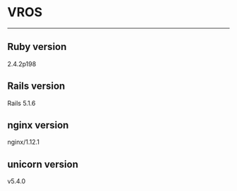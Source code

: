 # VROS
***
## Ruby version
2.4.2p198
## Rails version
Rails 5.1.6
## nginx version
nginx/1.12.1
## unicorn version
v5.4.0
